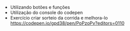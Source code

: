- Utilizando botões e funções
- Utilização do console do codepen
- Exercício criar sorteio da corrida e melhora-lo
	https://codepen.io/gpd38/pen/PoPzoPv?editors=0110
